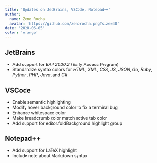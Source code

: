 ```yaml
---
title: 'Updates on JetBrains, VSCode, Notepad++'
author:
  name: Zeno Rocha
  avatar: 'https://github.com/zenorocha.png?size=48'
date: '2020-06-05'
color: 'orange'
---
```


## JetBrains

- Add support for _EAP 2020.2_ (Early Access Program)
- Standardize syntax colors for _HTML_, _XML_, _CSS_, _JS_, _JSON_, _Go_, _Ruby_, _Python_, _PHP_, _Java_, and _C#_

## VSCode

- Enable semantic highlighting
- Modify hover background color to fix a terminal bug
- Enhance whitespace color
- Make breadcrumb color match active tab color
- Add support for editor.foldBackground highlight group

## Notepad++

- Add support for LaTeX highlight
- Include note about Markdown syntax
